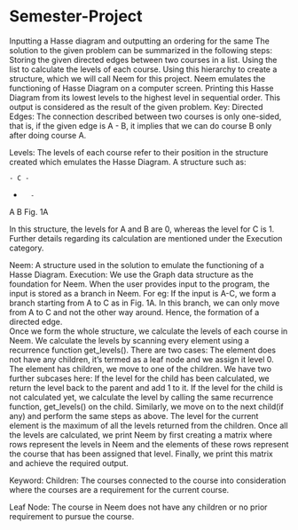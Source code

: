 # Semester-Project
Inputting a Hasse diagram and outputting an ordering for the same
The solution to the given problem can be summarized in the following steps:
Storing the given directed edges between two courses in a list. 
Using the list to calculate the levels of each course. 
Using this hierarchy to create a structure, which we will call Neem for this project. Neem emulates the functioning of Hasse Diagram on a computer screen. 
Printing this Hasse Diagram from its lowest levels to the highest level in sequential order. 
This output is considered as the result of the given problem. 
Key: 
Directed Edges: The connection described between two courses is only one-sided, that is, if the given edge is A - B, it implies that we can do course B only after doing course A. 

Levels: The levels of each course refer to their position in the structure created which emulates the Hasse Diagram. A structure such as: 

    - C -
  -       -
A           B
			Fig. 1A 

In this structure, the levels for A and B are 0, whereas the level for C is 1. Further details regarding its calculation are mentioned under the Execution category. 

Neem: A structure used in the solution to emulate the functioning of a Hasse Diagram.
Execution: 
We use the Graph data structure as the foundation for Neem. When the user provides input to the program, the input is stored as a branch in Neem. For eg: If the input is A-C, we form a branch starting from A to C as in Fig. 1A. 
In this branch, we can only move from A to C and not the other way around. Hence, the formation of a directed edge. 	
Once we form the whole structure, we calculate the levels of each course in Neem.  We calculate the levels by scanning every element using a recurrence function get_levels(). There are two cases: 
The element does not have any children, it’s termed as a leaf node and we assign it level 0. 
The element has children, we move to one of the children. We have two further subcases here: 
 If the level for the child has been calculated, we return the level back to the parent and add 1 to it. 
If the level for the child is not calculated yet, we calculate the level by calling the same recurrence function, get_levels() on the child. 
Similarly, we move on to the next child(if any) and perform the same steps as above. 
The level for the current element is the maximum of all the levels returned from the children. 
Once all the levels are calculated, we print Neem by first creating a matrix where rows represent the levels in Neem and the elements of these rows represent the course that has been assigned that level. 
Finally, we print this matrix and achieve the required output. 

Keyword:
Children: The courses connected to the course into consideration where the courses are a requirement for the current course. 

Leaf Node: The course in Neem does not have any children or no prior requirement to pursue the course. 


